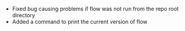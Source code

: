 - Fixed bug causing problems if flow was not run from the repo root directory
- Added a command to print the current version of flow
